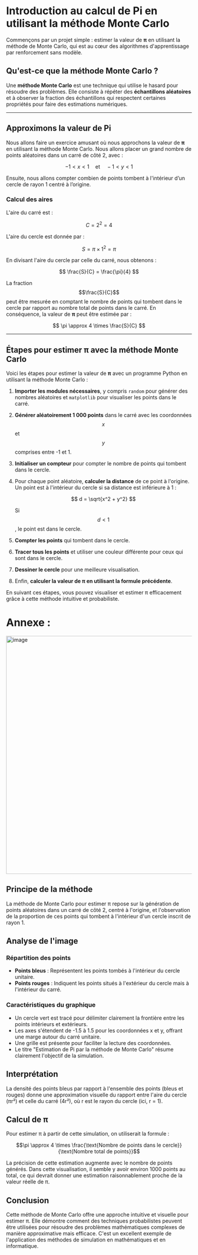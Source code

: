 # Introduction au calcul de Pi en utilisant la méthode Monte Carlo

Commençons par un projet simple : estimer la valeur de **π** en utilisant la méthode de Monte Carlo, qui est au cœur des algorithmes d'apprentissage par renforcement sans modèle.

## Qu'est-ce que la méthode Monte Carlo ?

Une **méthode Monte Carlo** est une technique qui utilise le hasard pour résoudre des problèmes. Elle consiste à répéter des **échantillons aléatoires** et à observer la fraction des échantillons qui respectent certaines propriétés pour faire des estimations numériques.

---

## Approximons la valeur de Pi

Nous allons faire un exercice amusant où nous approchons la valeur de **π** en utilisant la méthode Monte Carlo. Nous allons placer un grand nombre de points aléatoires dans un carré de côté 2, avec :

$$
-1 < x < 1 \quad \text{et} \quad -1 < y < 1
$$

Ensuite, nous allons compter combien de points tombent à l'intérieur d’un cercle de rayon 1 centré à l’origine.

### Calcul des aires

L'aire du carré est :

$$
C = 2^2 = 4
$$

L'aire du cercle est donnée par :

$$
S = \pi \times 1^2 = \pi
$$

En divisant l'aire du cercle par celle du carré, nous obtenons :

$$
\frac{S}{C} = \frac{\pi}{4}
$$

La fraction $$\frac{S}{C}$$ peut être mesurée en comptant le nombre de points qui tombent dans le cercle par rapport au nombre total de points dans le carré. En conséquence, la valeur de **π** peut être estimée par :

$$
\pi \approx 4 \times \frac{S}{C}
$$

---

## Étapes pour estimer **π** avec la méthode Monte Carlo

Voici les étapes pour estimer la valeur de **π** avec un programme Python en utilisant la méthode Monte Carlo :

1. **Importer les modules nécessaires**, y compris `random` pour générer des nombres aléatoires et `matplotlib` pour visualiser les points dans le carré.

2. **Générer aléatoirement 1 000 points** dans le carré avec les coordonnées $$x$$ et $$y$$ comprises entre -1 et 1.

3. **Initialiser un compteur** pour compter le nombre de points qui tombent dans le cercle.

4. Pour chaque point aléatoire, **calculer la distance** de ce point à l'origine. Un point est à l'intérieur du cercle si sa distance est inférieure à 1 :

   $$
   d = \sqrt{x^2 + y^2}
   $$

   Si $$d < 1$$, le point est dans le cercle.

5. **Compter les points** qui tombent dans le cercle.

6. **Tracer tous les points** et utiliser une couleur différente pour ceux qui sont dans le cercle.

7. **Dessiner le cercle** pour une meilleure visualisation.

8. Enfin, **calculer la valeur de **π** en utilisant la formule précédente**.

En suivant ces étapes, vous pouvez visualiser et estimer π efficacement grâce à cette méthode intuitive et probabiliste.


# Annexe :



<img width="655" height="644" alt="image" src="https://github.com/user-attachments/assets/152eaad5-81b7-4d31-89d9-7b9515eee006" />



## Principe de la méthode

La méthode de Monte Carlo pour estimer π repose sur la génération de points aléatoires dans un carré de côté 2, centré à l'origine, et l'observation de la proportion de ces points qui tombent à l'intérieur d'un cercle inscrit de rayon 1.

## Analyse de l'image

### Répartition des points

- **Points bleus** : Représentent les points tombés à l'intérieur du cercle unitaire.
- **Points rouges** : Indiquent les points situés à l'extérieur du cercle mais à l'intérieur du carré.

### Caractéristiques du graphique

- Un cercle vert est tracé pour délimiter clairement la frontière entre les points intérieurs et extérieurs.
- Les axes s'étendent de -1.5 à 1.5 pour les coordonnées x et y, offrant une marge autour du carré unitaire.
- Une grille est présente pour faciliter la lecture des coordonnées.
- Le titre "Estimation de Pi par la méthode de Monte Carlo" résume clairement l'objectif de la simulation.

## Interprétation

La densité des points bleus par rapport à l'ensemble des points (bleus et rouges) donne une approximation visuelle du rapport entre l'aire du cercle (πr²) et celle du carré (4r²), où r est le rayon du cercle (ici, r = 1).

## Calcul de π

Pour estimer π à partir de cette simulation, on utiliserait la formule :

$$\pi \approx 4 \times \frac{\text{Nombre de points dans le cercle}}{\text{Nombre total de points}}$$

La précision de cette estimation augmente avec le nombre de points générés. Dans cette visualisation, il semble y avoir environ 1000 points au total, ce qui devrait donner une estimation raisonnablement proche de la valeur réelle de π.

## Conclusion

Cette méthode de Monte Carlo offre une approche intuitive et visuelle pour estimer π. 
Elle démontre comment des techniques probabilistes peuvent être utilisées pour résoudre des problèmes mathématiques complexes de manière approximative mais efficace. 
C'est un excellent exemple de l'application des méthodes de simulation en mathématiques et en informatique.

